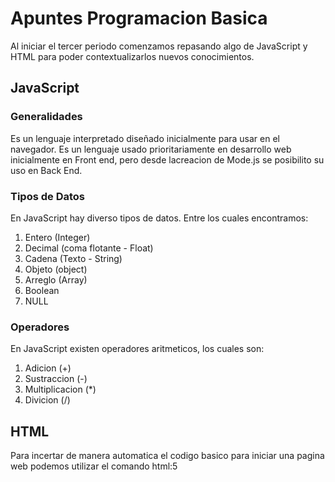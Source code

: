 # Apuntes Programacion Basica
Al iniciar el tercer periodo comenzamos repasando algo de JavaScript y HTML para poder contextualizarlos nuevos conocimientos.

## JavaScript

### Generalidades

Es un lenguaje interpretado diseñado inicialmente para usar en el navegador.
Es un lenguaje usado prioritariamente en desarrollo web inicialmente en Front end, pero desde lacreacion de Mode.js se posibilito su uso en Back End.

### Tipos de Datos
En JavaScript hay diverso tipos de datos. Entre los cuales encontramos:

1. Entero (Integer)
2. Decimal (coma flotante - Float)
3. Cadena (Texto - String)
4. Objeto (object)
5. Arreglo (Array)
6. Boolean
7. NULL

### Operadores

En JavaScript existen operadores aritmeticos, los cuales son:

1. Adicion (+)
2. Sustraccion (-)
3. Multiplicacion (*)
4. Divicion (/)

## HTML

Para incertar de manera automatica el codigo basico para iniciar una pagina web podemos utilizar el comando html:5